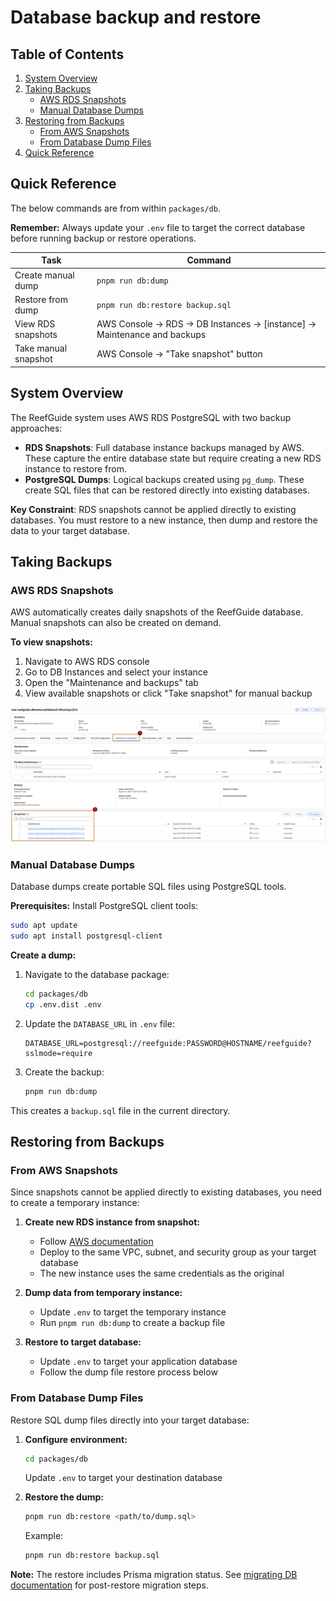 # Database backup and restore

## Table of Contents

1. [System Overview](#system-overview)
2. [Taking Backups](#taking-backups)
   - [AWS RDS Snapshots](#aws-rds-snapshots)
   - [Manual Database Dumps](#manual-database-dumps)
3. [Restoring from Backups](#restoring-from-backups)
   - [From AWS Snapshots](#from-aws-snapshots)
   - [From Database Dump Files](#from-database-dump-files)
4. [Quick Reference](#quick-reference)

## Quick Reference

The below commands are from within `packages/db`.

**Remember:** Always update your `.env` file to target the correct database before running backup or restore operations.

| Task                 | Command                                                                 |
| -------------------- | ----------------------------------------------------------------------- |
| Create manual dump   | `pnpm run db:dump`                                                      |
| Restore from dump    | `pnpm run db:restore backup.sql`                                        |
| View RDS snapshots   | AWS Console → RDS → DB Instances → [instance] → Maintenance and backups |
| Take manual snapshot | AWS Console → "Take snapshot" button                                    |

## System Overview

The ReefGuide system uses AWS RDS PostgreSQL with two backup approaches:

- **RDS Snapshots**: Full database instance backups managed by AWS. These capture the entire database state but require creating a new RDS instance to restore from.
- **PostgreSQL Dumps**: Logical backups created using `pg_dump`. These create SQL files that can be restored directly into existing databases.

**Key Constraint**: RDS snapshots cannot be applied directly to existing databases. You must restore to a new instance, then dump and restore the data to your target database.

## Taking Backups

### AWS RDS Snapshots

AWS automatically creates daily snapshots of the ReefGuide database. Manual snapshots can also be created on demand.

**To view snapshots:**

1. Navigate to AWS RDS console
2. Go to DB Instances and select your instance
3. Open the "Maintenance and backups" tab
4. View available snapshots or click "Take snapshot" for manual backup

![snapshots](./assets/snapshots.png)

### Manual Database Dumps

Database dumps create portable SQL files using PostgreSQL tools.

**Prerequisites:**
Install PostgreSQL client tools:

```bash
sudo apt update
sudo apt install postgresql-client
```

**Create a dump:**

1. Navigate to the database package:

   ```bash
   cd packages/db
   cp .env.dist .env
   ```

2. Update the `DATABASE_URL` in `.env` file:

   ```
   DATABASE_URL=postgresql://reefguide:PASSWORD@HOSTNAME/reefguide?sslmode=require
   ```

3. Create the backup:
   ```bash
   pnpm run db:dump
   ```

This creates a `backup.sql` file in the current directory.

## Restoring from Backups

### From AWS Snapshots

Since snapshots cannot be applied directly to existing databases, you need to create a temporary instance:

1. **Create new RDS instance from snapshot:**
   - Follow [AWS documentation](https://docs.aws.amazon.com/AmazonRDS/latest/UserGuide/USER_RestoreFromSnapshot.html)
   - Deploy to the same VPC, subnet, and security group as your target database
   - The new instance uses the same credentials as the original

2. **Dump data from temporary instance:**
   - Update `.env` to target the temporary instance
   - Run `pnpm run db:dump` to create a backup file

3. **Restore to target database:**
   - Update `.env` to target your application database
   - Follow the dump file restore process below

### From Database Dump Files

Restore SQL dump files directly into your target database:

1. **Configure environment:**

   ```bash
   cd packages/db
   ```

   Update `.env` to target your destination database

2. **Restore the dump:**

   ```bash
   pnpm run db:restore <path/to/dump.sql>
   ```

   Example:

   ```bash
   pnpm run db:restore backup.sql
   ```

**Note:** The restore includes Prisma migration status. See [migrating DB documentation](./migrating-production-db.md) for post-restore migration steps.

